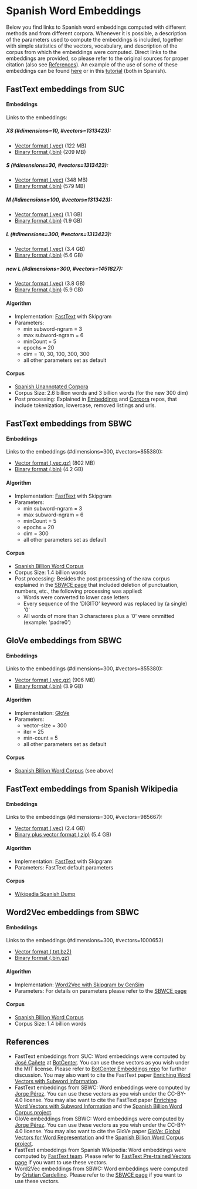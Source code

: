# Spanish Word Embeddings

Below you find links to Spanish word embeddings computed with different methods and from different corpora. Whenever it is possible, a description of the parameters used to compute the embeddings is included, together with simple statistics of the vectors, vocabulary, and description of the corpus from which the embeddings were computed. Direct links to the embeddings are provided, so please refer to the original sources for proper citation (also see [References](#references)). An example of the use of some of these embeddings can be found [here](examples/Ejemplo_WordVectors.md) or in this [tutorial](https://github.com/mquezada/starsconf2018-word-embeddings) (both in Spanish).

## FastText embeddings from SUC

#### Embeddings
Links to the embeddings:
##### XS (#dimensions=10, #vectors=1313423): 
- [Vector format (.vec)](https://zenodo.org/record/3234051/files/embeddings-xs-model.vec?download=1) (122 MB) 
- [Binary format (.bin)](https://zenodo.org/record/3234051/files/embeddings-xs-model.bin?download=1) (209 MB)
##### S (#dimensions=30, #vectors=1313423): 
- [Vector format (.vec)](https://zenodo.org/record/3234051/files/embeddings-s-model.vec?download=1) (348 MB) 
- [Binary format (.bin)](https://zenodo.org/record/3234051/files/embeddings-s-model.bin?download=1) (579 MB)
##### M (#dimensions=100, #vectors=1313423): 
- [Vector format (.vec)](https://zenodo.org/record/3234051/files/embeddings-m-model.vec?download=1) (1.1 GB) 
- [Binary format (.bin)](https://zenodo.org/record/3234051/files/embeddings-m-model.bin?download=1) (1.9 GB)
##### L (#dimensions=300, #vectors=1313423): 
- [Vector format (.vec)](https://zenodo.org/record/3234051/files/embeddings-l-model.vec?download=1) (3.4 GB) 
- [Binary format (.bin)](https://zenodo.org/record/3234051/files/embeddings-l-model.bin?download=1) (5.6 GB)
##### new L (#dimensions=300, #vectors=1451827): 
- [Vector format (.vec)](https://zenodo.org/record/3255001/files/embeddings-new_large-general_3B_fasttext.vec?download=1) (3.8 GB) 
- [Binary format (.bin)](https://zenodo.org/record/3255001/files/embeddings-new_large-general_3B_fasttext.bin?download=1) (5.9 GB)

#### Algorithm
- Implementation: [FastText](https://github.com/facebookresearch/fastText) with Skipgram
- Parameters: 
    - min subword-ngram = 3 
    - max subword-ngram = 6
    - minCount = 5
    - epochs = 20
    - dim = 10, 30, 100, 300, 300
    - all other parameters set as default
     
#### Corpus
- [Spanish Unannotated Corpora](https://github.com/josecannete/spanish-corpora)
- Corpus Size: 2.6 billion words and 3 billion words (for the new 300 dim)
- Post processing: Explained in [Embeddings](https://github.com/BotCenter/spanishWordEmbeddings) and [Corpora](https://github.com/josecannete/spanish-corpora) repos, that include tokenization, lowercase, removed listings and urls.

## FastText embeddings from SBWC

#### Embeddings
Links to the embeddings (#dimensions=300, #vectors=855380): 
- [Vector format (.vec.gz)](http://dcc.uchile.cl/~jperez/word-embeddings/fasttext-sbwc.vec.gz) (802 MB) 
- [Binary format (.bin)](http://dcc.uchile.cl/~jperez/word-embeddings/fasttext-sbwc.bin) (4.2 GB)

#### Algorithm
- Implementation: [FastText](https://github.com/facebookresearch/fastText) with Skipgram
- Parameters: 
    - min subword-ngram = 3 
    - max subword-ngram = 6
    - minCount = 5
    - epochs = 20
    - dim = 300
    - all other parameters set as default
     
#### Corpus
- [Spanish Billion Word Corpus](http://crscardellino.github.io/SBWCE/)
- Corpus Size: 1.4 billion words
- Post processing: Besides the post processing of the raw corpus explained in the [SBWCE page](http://crscardellino.github.io/SBWCE/) that included deletion of punctuation, numbers, etc., the following processing was applied:
    - Words were converted to lower case letters
    - Every sequence of the 'DIGITO' keyword was replaced by (a single) '0'
    - All words of more than 3 characteres plus a '0' were ommitted (example: 'padre0')

## GloVe embeddings from SBWC

#### Embeddings
Links to the embeddings (#dimensions=300, #vectors=855380): 
- [Vector format (.vec.gz)](http://dcc.uchile.cl/~jperez/word-embeddings/glove-sbwc.i25.vec.gz) (906 MB) 
- [Binary format (.bin)](http://dcc.uchile.cl/~jperez/word-embeddings/glove-sbwc.i25.bin) (3.9 GB)

#### Algorithm
- Implementation: [GloVe](https://github.com/stanfordnlp/GloVe)
- Parameters: 
    - vector-size = 300
    - iter = 25
    - min-count = 5
    - all other parameters set as default

#### Corpus
- [Spanish Billion Word Corpus](http://crscardellino.github.io/SBWCE/) (see above)


## FastText embeddings from Spanish Wikipedia 

#### Embeddings
Links to the embeddings (#dimensions=300, #vectors=985667): 
- [Vector format (.vec)](https://dl.fbaipublicfiles.com/fasttext/vectors-wiki/wiki.es.vec) (2.4 GB) 
- [Binary plus vector format (.zip)](https://dl.fbaipublicfiles.com/fasttext/vectors-wiki/wiki.es.zip) (5.4 GB)

#### Algorithm
- Implementation: [FastText](https://github.com/facebookresearch/fastText) with Skipgram
- Parameters: FastText default parameters
     
#### Corpus
- [Wikipedia Spanish Dump](https://archive.org/details/eswiki-20150105)

## Word2Vec embeddings from SBWC

#### Embeddings
Links to the embeddings (#dimensions=300, #vectors=1000653) 
- [Vector format (.txt.bz2)](http://cs.famaf.unc.edu.ar/~ccardellino/SBWCE/SBW-vectors-300-min5.txt.bz2) 
- [Binary format (.bin.gz)](http://cs.famaf.unc.edu.ar/~ccardellino/SBWCE/SBW-vectors-300-min5.bin.gz) 

#### Algorithm
- Implementation: [Word2Vec with Skipgram by GenSim](https://radimrehurek.com/gensim/models/word2vec.html) 
- Parameters: For details on parameters please refer to the [SBWCE page](http://crscardellino.github.io/SBWCE/)
     
#### Corpus
- [Spanish Billion Word Corpus](http://crscardellino.github.io/SBWCE/) 
- Corpus Size: 1.4 billion words


## References

- FastText embeddings from SUC: Word embeddings were computed by [José Cañete](https://github.com/josecannete) at [BotCenter](https://github.com/BotCenter). You can use these vectors as you wish under the MIT license. Please refer to [BotCenter Embeddings repo](https://github.com/BotCenter/spanishWordEmbeddings) for further discussion. You may also want to cite the FastText paper [Enriching Word Vectors with Subword Information](https://arxiv.org/abs/1607.04606).
- FastText embeddings from SBWC: Word embeddings were computed by [Jorge Pérez](https://github.com/jorgeperezrojas). You can use these vectors as you wish under the CC-BY-4.0 license. You may also want to cite the FastText paper [Enriching Word Vectors with Subword Information](https://arxiv.org/abs/1607.04606) and the [Spanish Billion Word Corpus project](http://crscardellino.github.io/SBWCE/). 
- GloVe embeddings from SBWC: Word embeddings were computed by [Jorge Pérez](https://github.com/jorgeperezrojas). You can use these vectors as you wish under the CC-BY-4.0 license. You may also want to cite the GloVe paper [GloVe: Global Vectors for Word Representation](https://nlp.stanford.edu/pubs/glove.pdf) and the [Spanish Billion Word Corpus project](http://crscardellino.github.io/SBWCE/).
- FastText embeddings from Spanish Wikipedia: Word embeddings were computed by [FastText team](https://github.com/facebookresearch/fastText).
Please refer to [FastText Pre-trained Vectors page](https://github.com/facebookresearch/fastText/blob/master/docs/pretrained-vectors.md) if you want to use these vectors.
- Word2Vec embeddings from SBWC: Word embeddings were computed by [Cristian Cardellino](https://github.com/crscardellino). Please refer to the [SBWCE page](http://crscardellino.github.io/SBWCE/) if you want to use these vectors.
